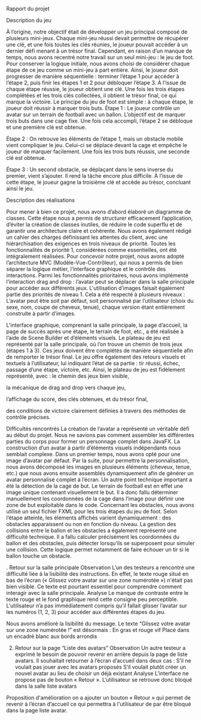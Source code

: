   











Rapport du projet














Description du jeu 

À l’origine, notre objectif était de développer un jeu principal composé de plusieurs mini-jeux. Chaque mini-jeu réussi devait permettre de récupérer une clé, et une fois toutes les clés réunies, le joueur pouvait accéder à un dernier défi menant à un trésor final.
Cependant, en raison d’un manque de temps, nous avons recentré notre travail sur un seul mini-jeu : le jeu de foot. Pour conserver la logique initiale, nous avons choisi de considérer chaque étape de ce jeu comme un mini-jeu à part entière. Ainsi, le joueur doit progresser de manière séquentielle : terminer l’étape 1 pour accéder à l’étape 2, puis finir les étapes 1 et 2 pour débloquer l’étape 3.
À l’issue de chaque étape réussie, le joueur obtient une clé. Une fois les trois étapes complétées et les trois clés collectées, il obtient le trésor final, ce qui marque la victoire.
Le principe du jeu de foot est simple : à chaque étape, le joueur doit réussir à marquer trois buts.
Étape 1 : Le joueur contrôle un avatar sur un terrain de football avec un ballon. L’objectif est de marquer trois buts dans une cage fixe. Une fois cela accompli, l’étape 2 se débloque et une première clé est obtenue.


Étape 2 : On retrouve les éléments de l’étape 1, mais un obstacle mobile vient compliquer le jeu. Celui-ci se déplace devant la cage et empêche le joueur de marquer facilement. Une fois les trois buts réussis, une seconde clé est obtenue.


Étape 3 : Un second obstacle, se déplaçant dans le sens inverse du premier, vient s’ajouter. Il rend la tâche encore plus difficile. À l’issue de cette étape, le joueur gagne la troisième clé et accède au trésor, concluant ainsi le jeu.




Description des réalisations 

Pour mener à bien ce projet, nous avons d’abord élaboré un diagramme de classes. Cette étape nous a permis de structurer efficacement l’application, d’éviter la création de classes inutiles, de réduire le code superflu et de garantir une architecture claire et cohérente.
Nous avons également rédigé un cahier des charges définissant les attentes du client, avec une hiérarchisation des exigences en trois niveaux de priorité.
Toutes les fonctionnalités de priorité 1, considérées comme essentielles, ont été intégralement réalisées.
Pour concevoir notre projet, nous avons adopté l’architecture MVC (Modèle-Vue-Contrôleur), qui nous a permis de bien séparer la logique métier, l’interface graphique et le contrôle des interactions.
Parmi les fonctionnalités prioritaires, nous avons implémenté l’interaction drag and drop : l’avatar peut se déplacer dans la salle principale pour accéder aux différents jeux.
L'utilisation d’images faisait également partie des priorités de niveau 1. Cela a été respecté à plusieurs niveaux :
L’avatar peut être soit par défaut, soit personnalisé par l’utilisateur (choix du sexe, nom, coupe de cheveux, tenue), chaque version étant entièrement construite à partir d’images.

L’interface graphique, comprenant la salle principale, la page d’accueil, la page de succès après une étape, le terrain de foot, etc., a été réalisée à l’aide de Scene Builder et d’éléments visuels.
Le plateau de jeu est représenté par la salle principale, où l’on trouve un chemin de trois jeux (étapes 1 à 3). Ces jeux doivent être complétés de manière séquentielle afin de remporter le trésor final.
Le jeu offre également des retours visuels et textuels à l’utilisateur, lui indiquant l’état de sa partie : tir réussi, échec, passage d’une étape, victoire, etc.
Ainsi, le plateau de jeu est fidèlement représenté, avec :
le chemin des jeux bien visible,


la mécanique de drag and drop vers chaque jeu,


l’affichage du score, des clés obtenues, et du trésor final,


des conditions de victoire clairement définies à travers des méthodes de contrôle précises.

 
Difficultés rencontrés
La création de l’avatar a représenté un véritable défi au début du projet. Nous ne savions pas comment assembler les différentes parties du corps pour former un personnage complet dans JavaFX. La construction d’un avatar à partir d’éléments visuels indépendants nous semblait complexe.
 Dans un premier temps, nous avons opté pour une image d’avatar par défaut. Par la suite, pour permettre la personnalisation, nous avons décomposé les images en plusieurs éléments (cheveux, tenue, etc.) que nous avons ensuite assemblés dynamiquement afin de générer un avatar personnalisé complet à l’écran.
Un autre point technique important a été la détection de la cage de but. Le terrain de football est en effet une image unique contenant visuellement le but. Il a donc fallu déterminer manuellement les coordonnées de la cage dans l’image pour définir une zone de but exploitable dans le code.
Concernant les obstacles, nous avons utilisé un seul fichier FXML pour les trois étapes du jeu de foot. Selon l’étape atteinte, les éléments affichés varient dynamiquement : des obstacles apparaissent ou non en fonction du niveau.
La gestion des collisions entre le ballon et les obstacles a également représenté une difficulté technique. Il a fallu calculer précisément les coordonnées du ballon et des obstacles, puis détecter lorsqu’ils se superposent pour simuler une collision. Cette logique permet notamment de faire échouer un tir si le ballon touche un obstacle.


. Retour sur la salle principale
 Observation
L’un des testeurs a rencontré une difficulté liée à la lisibilité des instructions. En effet, le texte rouge situé en bas de l’écran (« Glissez votre avatar sur une zone numérotée ») n'était pas bien visible. Ce texte est pourtant essentiel pour comprendre comment interagir avec la salle principale.
Analyse
Le manque de contraste entre le texte rouge et le fond graphique rend cette consigne peu perceptible. L'utilisateur n’a pas immédiatement compris qu’il fallait glisser l’avatar sur les numéros (1, 2, 3) pour accéder aux différentes étapes du jeu.








Nous avons amélioré la lisibilité du message.
Le texte “Glissez votre avatar sur une zone numérotée !” est désormais :
En gras et rouge vif
Placé dans un encadré blanc aux bords arrondis




2. Retour sur la page “Liste des avatars”
 Observation
Un autre testeur a exprimé le besoin de pouvoir revenir en arrière depuis la page de liste avatars. Il souhaitait retourner à l’écran d’accueil dans deux cas :
S’il ne voulait pas jouer avec les avatars proposés
S’il voulait plutôt créer un nouvel avatar au lieu de choisir un déjà existant
 Analyse
L’interface ne propose pas de bouton « Retour ». L’utilisateur se retrouve donc bloqué dans la salle liste avatars 





 Proposition d'amélioration
 on a ajouter un bouton « Retour » qui permet de revenir à l’écran d’accueil ce qui  permettra à l'utilisateur de par être bloqué dans la  page liste avatar. 

